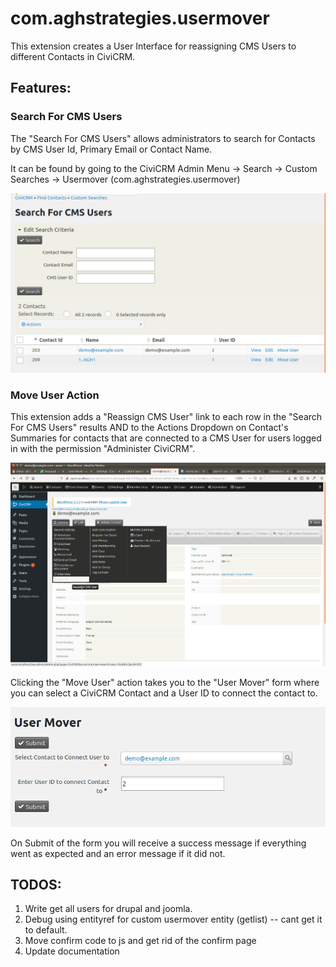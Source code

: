 # com.aghstrategies.usermover

This extension creates a User Interface for reassigning CMS Users to different Contacts in CiviCRM.

## Features:

### Search For CMS Users

The "Search For CMS Users" allows administrators to search for Contacts by CMS User Id, Primary Email or Contact Name.

It can be found by going to the CiviCRM Admin Menu -> Search -> Custom Searches -> Usermover (com.aghstrategies.usermover)

![Search For CMS Users Screenshot](/images/search.png)

### Move User Action

This extension adds a "Reassign CMS User" link to each row in the "Search For CMS Users" results AND to the Actions Dropdown on Contact's Summaries for contacts that are connected to a CMS User for users logged in with the permission "Administer CiviCRM".

![Move User Action Screenshot](/images/MoveUser.png)

Clicking the "Move User" action takes you to the "User Mover" form where you can select a CiviCRM Contact and a User ID to connect the contact to.

![User Mover Form](/images/userMover.png)

On Submit of the form you will receive a success message if everything went as expected and an error message if it did not.

## TODOS:

1. Write get all users for drupal and joomla.
2. Debug using entityref for custom usermover entity (getlist) -- cant get it to default.
3. Move confirm code to js and get rid of the confirm page
4. Update documentation
